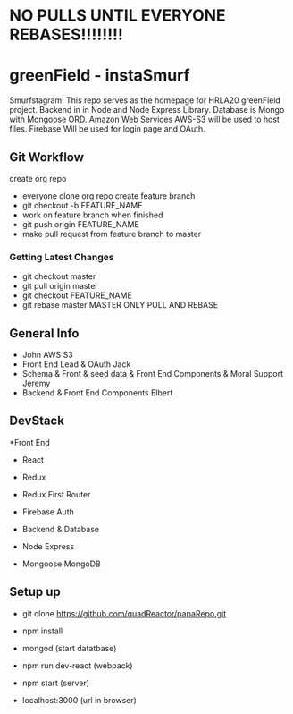 # NO PULLS UNTIL EVERYONE REBASES!!!!!!!!

# greenField - instaSmurf

Smurfstagram!
This repo serves as the homepage for HRLA20 greenField project. Backend in in Node and Node Express Library. Database is Mongo with Mongoose ORD. Amazon Web Services AWS-S3 will be used to host files. Firebase Will be used for login page and OAuth.

## Git Workflow

create org repo

* everyone clone org repo
  create feature branch
* git checkout -b FEATURE_NAME
* work on feature branch
  when finished
* git push origin FEATURE_NAME
* make pull request from feature branch to master

### Getting Latest Changes

* git checkout master
* git pull origin master
* git checkout FEATURE_NAME
* git rebase master
  MASTER ONLY PULL AND REBASE

## General Info

* John AWS S3
* Front End Lead & OAuth Jack
* Schema & Front & seed data & Front End Components & Moral Support Jeremy
* Backend & Front End Components Elbert

## DevStack

\*Front End

* React
* Redux
* Redux First Router
* Firebase Auth

* Backend & Database
* Node Express
* Mongoose MongoDB

## Setup up

* git clone https://github.com/quadReactor/papaRepo.git
* npm install
* mongod (start datatbase)
* npm run dev-react (webpack)
* npm start (server)

* localhost:3000 (url in browser)

